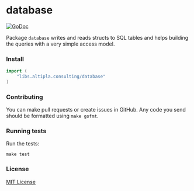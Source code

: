 
# database

[![GoDoc](https://godoc.org/libs.altipla.consulting/database?status.svg)](https://godoc.org/libs.altipla.consulting/database)

Package `database` writes and reads structs to SQL tables and helps building the queries
with a very simple access model.


### Install

```go
import (
	"libs.altipla.consulting/database"
)
```


### Contributing

You can make pull requests or create issues in GitHub. Any code you send should be formatted using ```make gofmt```.


### Running tests

Run the tests:

```shell
make test
```


### License

[MIT License](../LICENSE)
